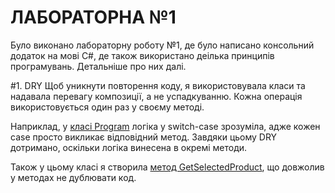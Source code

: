 # ЛАБОРАТОРНА №1
Було виконано лабораторну роботу №1, де було написано консольний додаток на мові C#, де також використано деілька принципів програмувань. Детальніше про них далі.

#1. DRY
Щоб уникнути повторення коду, я використовувала класи та надавала перевагу композиції, а не успадкуванню. Кожна операція використовується один раз у своєму методі. 

Наприклад, у [класі Program](./ProductWarehouse/Program.cs) логіка у switch-case зрозуміла, адже кожен case просто викликає відповідний метод. Завдяки цьому DRY дотримано, оскільки логіка винесена в окремі методи.

Також у цьому класі я створила [метод GetSelectedProduct](./ProductWarehouse/Program.cs#L71-L81), що довжолив у методах не дублювати код.

